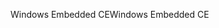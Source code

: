 <span data-ttu-id="1c1f2-101">Windows Embedded CE</span><span class="sxs-lookup"><span data-stu-id="1c1f2-101">Windows Embedded CE</span></span>